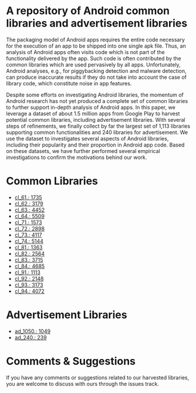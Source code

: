 # A repository of Android  common libraries and advertisement libraries

The packaging model of Android apps requires the entire code necessary for the execution of an app to be shipped into one single apk file. Thus, an analysis of Android apps often visits code which is not part of the functionality delivered by the app. Such code is often contributed by the common libraries which are used pervasively by all apps. Unfortunately, Android analyses, e.g., for piggybacking detection and malware detection, can produce inaccurate results if they do not take into account the case of library code, which constitute noise in app features.

Despite some efforts on investigating Android libraries, the momentum of Android research has not yet produced a complete set of common libraries to further support in-depth analysis of Android apps. In this paper, we leverage a dataset of about 1.5 million apps from Google Play to harvest potential common libraries, including advertisement libraries. With several steps of refinements, we finally collect by far the largest set of 1,113 libraries supporting common functionalities and 240 libraries for advertisement. We use the dataset to investigates several aspects of Android libraries, including their popularity and their proportion in Android app code. Based on these datasets, we have further performed several empirical investigations to confirm the motivations behind our work.


# Common Libraries
* [cl_61.:  1735](libraries/cl_61.txt)
* [cl_62.:  3179](libraries/cl_62.txt)
* [cl_63.:  4452](libraries/cl_63.txt)
* [cl_64.:  5509](libraries/cl_64.txt)
* [cl_71.:  1573](libraries/cl_71.txt)
* [cl_72.:  2898](libraries/cl_72.txt)
* [cl_73.:  4117](libraries/cl_73.txt)
* [cl_74.:  5144](libraries/cl_74.txt)
* [cl_81.:  1363](libraries/cl_81.txt)
* [cl_82.:  2564](libraries/cl_82.txt)
* [cl_83.:  3715](libraries/cl_83.txt)
* [cl_84.:  4685](libraries/cl_84.txt)
* [cl_91.:  1113](libraries/cl_91.txt)
* [cl_92.:  2148](libraries/cl_92.txt)
* [cl_93.:  3173](libraries/cl_93.txt)
* [cl_94.:  4072](libraries/cl_94.txt)


# Advertisement Libraries
* [ad_1050.:  1049](libraries/ad_1050.txt)
* [ad_240.:  239](libraries/ad_240.txt)

# Comments & Suggestions
If you have any comments or suggestions related to our harvested libraries, you are welcome to discuss with ours through the issues track.
